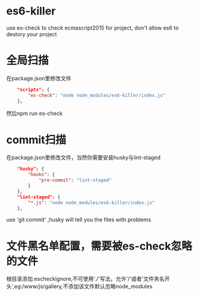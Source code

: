 # es6-killer
use es-check to check ecmascript2015 for project, don't allow es6 to destory your project

# 全局扫描
在package.json里修改文件
```json
    "scripts": {
		"es-check": "node node_modules/es6-killer/index.js"
	},
```
然后npm run es-check

# commit扫描
在package.json里修改文件，当然你需要安装husky与lint-staged
```json
	"husky": {
		"hooks": {
			"pre-commit": "lint-staged"
		}
	},
	"lint-staged": {
		"*.js": "node node_modules/es6-killer/index.js"
	},
```
use 'git commit' ,husky will tell you the files with problems

# 文件黑名单配置，需要被es-check忽略的文件
根目录添加.escheckignore,不可使用'./'写法，允许'/'或者'文件夹名开头',eg:/www/js/gallery,不添加该文件默认忽略node_modules